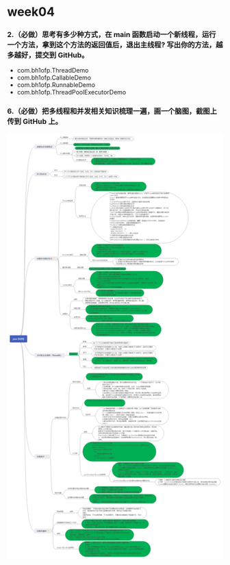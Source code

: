 # week04
### 2.（必做）思考有多少种方式，在 main 函数启动一个新线程，运行一个方法，拿到这个方法的返回值后，退出主线程? 写出你的方法，越多越好，提交到 GitHub。
  * com.bh1ofp.ThreadDemo
  * com.bh1ofp.CallableDemo
  * com.bh1ofp.RunnableDemo
  * com.bh1ofp.ThreadPoolExecutorDemo

### 6.（必做）把多线程和并发相关知识梳理一遍，画一个脑图，截图上传到 GitHub 上。
  ![Aaron Swartz](https://github.com/cupitfirst/week04/blob/master/Thread.png)
